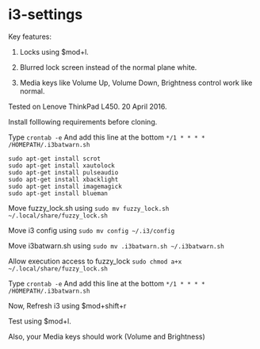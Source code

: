 # i3-settings

Key features:

1. Locks using $mod+l.

2. Blurred lock screen instead of the normal plane white.

3. Media keys like Volume Up, Volume Down, Brightness control work like normal.

Tested on Lenove ThinkPad L450. 20 April 2016.

Install folllowing requirements before cloning.

Type
`crontab -e`
And add this line at the bottom
`*/1 * * * * /HOMEPATH/.i3batwarn.sh`

```
sudo apt-get install scrot
sudo apt-get install xautolock
sudo apt-get install pulseaudio
sudo apt-get install xbacklight
sudo apt-get install imagemagick
sudo apt-get install blueman
```

Move fuzzy_lock.sh using
`sudo mv fuzzy_lock.sh ~/.local/share/fuzzy_lock.sh`

Move i3 config using
`sudo mv config ~/.i3/config`


Move i3batwarn.sh using
`sudo mv .i3batwarn.sh ~/.i3batwarn.sh`

Allow execution access to fuzzy_lock
`sudo chmod a+x ~/.local/share/fuzzy_lock.sh`

Type
`crontab -e`
And add this line at the bottom
`*/1 * * * * /HOMEPATH/.i3batwarn.sh`



Now, Refresh i3 using $mod+shift+r 

Test using $mod+l.

Also, your Media keys should work (Volume and Brightness) 


